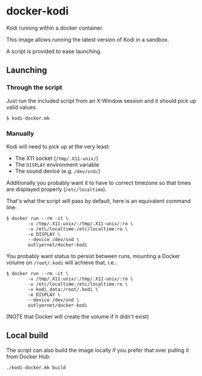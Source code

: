 # docker-kodi

Kodi running within a docker container.

This image allows running the latest version of Kodi in a sandbox.

A script is provided to ease launching.

## Launching

### Through the script

Just run the included script from an X-Window session and it should pick up valid values.

```
$ kodi-docker.mk
```

### Manually

Kodi will need to pick up at the very least:
- The X11 socket (`/tmp/.X11-unix/`)
- The `DISPLAY` environment variable
- The sound device (e.g. `/dev/snd/`)

Additionally you probably want it to have to correct timezone so that times are displayed properly (`/etc/localtime`).

That's what the script will pass by default, here is an equivalent command line:

```
$ docker run --rm -it \
	    -v /tmp/.X11-unix/:/tmp/.X11-unix/:ro \
		-v /etc/localtime:/etc/localtime:ro \
    	-e DISPLAY \
    	--device /dev/snd \
    	outlyernet/docker-kodi
```

You probably want status to persist between runs, mounting a Docker volume on `/root/.kodi` will achieve that, i.e.:

```
$ docker run --rm -it \
	    -v /tmp/.X11-unix/:/tmp/.X11-unix/:ro \
		-v /etc/localtime:/etc/localtime:ro \
        -v kodi_data:/root/.kodi \`
    	-e DISPLAY \
    	--device /dev/snd \
    	outlyernet/docker-kodi
```

(NOTE that Docker will create the volume if it didn't exist)

## Local build

The script can also build the image locally if you prefer that over pulling it from Docker Hub:

```
./kodi-docker.mk build
```